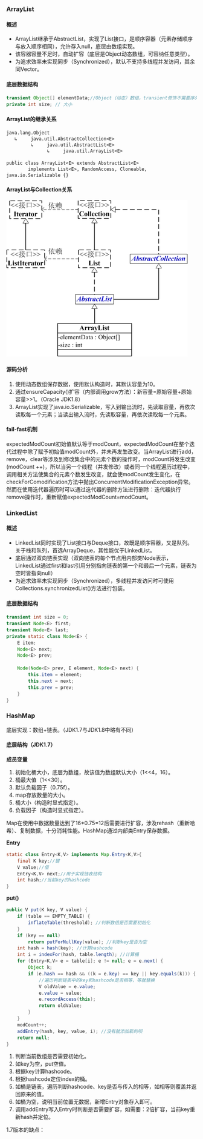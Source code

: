 ### ArrayList

#### 概述

- ArrayList继承于AbstractList，实现了List接口，是顺序容器（元素存储顺序与放入顺序相同），允许存入null，底层由数组实现。
- 该容器容量不足时，自动扩容（底层是Object动态数组，可容纳任意类型）。
- 为追求效率未实现同步（Synchronized），默认不支持多线程并发访问，其余同Vector。

#### 底层数据结构

```java
transient Object[] elementData;//Object（动态）数组，transient修饰不需要序列化的属性（或对象）
private int size; // 大小
```

#### ArrayList的继承关系

```java'
java.lang.Object
   ↳     java.util.AbstractCollection<E>
         ↳     java.util.AbstractList<E>
               ↳     java.util.ArrayList<E>

public class ArrayList<E> extends AbstractList<E>
        implements List<E>, RandomAccess, Cloneable, java.io.Serializable {}
```

#### ArrayList与Collection关系

![](Java容器.assets/272343457973489.jpg)

#### 源码分析

1. 使用动态数组保存数据，使用默认构造时，其默认容量为10。
2. 通过ensureCapacity()扩容（内部调用grow方法）：新容量=原始容量+原始容量>>1。（Oracle JDK1.8）
3. ArrayList实现了java.io.Serializable，写入到输出流时，先读取容量，再依次读取每一个元素；当读出输入流时，先读取容量，再依次读取每一个元素。

#### fail-fast机制

expectedModCount初始值默认等于modCount，expectedModCount在整个迭代过程中除了赋予初始值modCount外，并未再发生改变。当ArrayList进行add，remove，clear等涉及到修改集合中的元素个数的操作时，modCount将发生改变(modCount ++)，所以当另一个线程（并发修改）或者同一个线程遍历过程中，调用相关方法使集合的元素个数发生改变，就会使modCount发生变化，在checkForComodification方法中抛出ConcurrentModificationException异常。 然而在使用迭代器遍历时可以通过迭代器的删除方法进行删除：迭代器执行remove操作时，重新赋值expectedModCount=modCount。

### LinkedList

#### 概述

- LinkedList同时实现了List接口与Deque接口，故既是顺序容器，又是队列。关于栈和队列，首选ArrayDeque，其性能优于LinkedList。
- 底层通过双向链表实现（双向链表的每个节点用内部类Node表示，LinkedList通过first和last引用分别指向链表的第一个和最后一个元素，链表为空时皆指向null）
- 为追求效率未实现同步（Synchronized），多线程并发访问时可使用Collections.synchronizedList()方法进行包装。

#### 底层数据结构

```java
transient int size = 0;
transient Node<E> first;
transient Node<E> last;
private static class Node<E> {
    E item;
    Node<E> next;
    Node<E> prev;

    Node(Node<E> prev, E element, Node<E> next) {
        this.item = element;
        this.next = next;
        this.prev = prev;
    }
}
```

### HashMap

底层实现：数组+链表。（JDK1.7与JDK1.8中略有不同）

#### 底层结构（JDK1.7）

**成员变量**

1. 初始化桶大小，底层为数组，故该值为数组默认大小（1<<4，16）。
2. 桶最大值（1<<30）。
3. 默认负载因子（0.75f）。
4. map存放数量的大小。
5. 桶大小（构造时显式指定）。
6. 负载因子（构造时显式指定）。

Map在使用中数据数量达到了16*0.75=12后需要进行扩容，涉及rehash（重新哈希）、复制数据，十分消耗性能。HashMap通过内部类Entry保存数据。

**Entry**

```java
static class Entry<K,V> implements Map.Entry<K,V>{
    final K key;//键
    V value;//值
    Entry<K,V> next;//用于实现链表结构
    int hash;//当前key的hashcode
}
```

**put()**

```java
public V put(K key, V value) {
    if (table == EMPTY_TABLE) {
        inflateTable(threshold); //判断数组是否需要初始化
    }
    if (key == null)
        return putForNullKey(value); //判断key是否为空
    int hash = hash(key); //计算hashcode
    int i = indexFor(hash, table.length); //计算桶
    for (Entry<K,V> e = table[i]; e != null; e = e.next) {
        Object k;
        if (e.hash == hash && ((k = e.key) == key || key.equals(k))) { 
            //遍历判断链表中的key和hashcode是否相等，等就替换
            V oldValue = e.value;
            e.value = value;
            e.recordAccess(this);
            return oldValue;
        }
    }
    modCount++;
    addEntry(hash, key, value, i); //没有就添加新的呗
    return null;
}
```

1. 判断当前数组是否需要初始化。
2. 如key为空，put空值。
3. 根据key计算hashcode。
4. 根据hashcode定位index的桶。
5. 如桶是链表，遍历判断hashcode、key是否与传入的相等，如相等则覆盖并返回原来的值。
6. 如桶为空，说明当前位置无数据，新增Entry对象存入即可。
7. 调用addEntry写入Entry时判断是否需要扩容，如需要：2倍扩容，当前key重新hash并定位。



1.7版本的缺点：























































